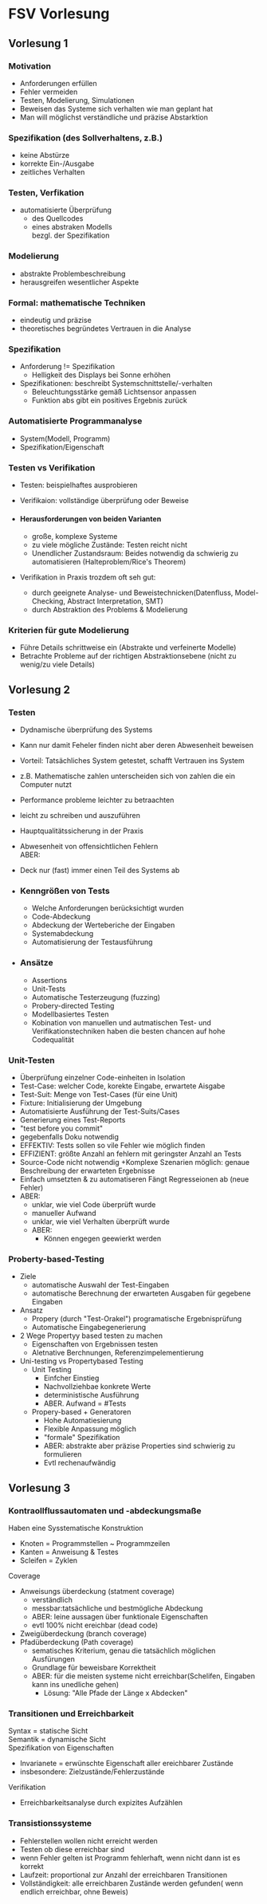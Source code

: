 # FSV Vorlesung

## Vorlesung 1

### Motivation  

+ Anforderungen erfüllen
+ Fehler vermeiden
+ Testen, Modelierung, Simulationen
+ Beweisen das Systeme sich verhalten wie man geplant hat
+ Man will möglichst verständliche und präzise Abstarktion

### Spezifikation (des Sollverhaltens, z.B.)

+ keine Abstürze
+ korrekte Ein-/Ausgabe
+ zeitliches Verhalten

### Testen, Verfikation

+ automatisierte Überprüfung
  + des Quellcodes  
  + eines abstraken Modells  
bezgl. der Spezifikation

### Modelierung

+ abstrakte Problembeschreibung
+ herausgreifen wesentlicher Aspekte

### Formal: mathematische Techniken

+ eindeutig und präzise
+ theoretisches begründetes Vertrauen in die Analyse

### Spezifikation

+ Anforderung != Spezifikation
  + Helligkeit des Displays bei Sonne erhöhen
+ Spezifikationen: beschreibt Systemschnittstelle/-verhalten
  + Beleuchtungsstärke gemäß Lichtsensor anpassen
  + Funktion abs gibt ein positives Ergebnis zurück

### Automatisierte Programmanalyse

+ System(Modell, Programm)
+ Spezifikation/Eigenschaft

### Testen vs Verifikation

+ Testen: beispielhaftes ausprobieren
+ Verifikaion: vollständige überprüfung oder Beweise

+ ####  Herausforderungen von beiden Varianten

  + große, komplexe Systeme
  + zu viele mögliche Zustände: Testen reicht nicht
  + Unendlicher Zustandsraum: Beides notwendig da schwierig zu automatisieren (Halteproblem/Rice's Theorem)

+ Verifikation in Praxis trozdem oft seh gut:
  + durch geeignete Analyse- und Beweistechnicken(Datenfluss, Model-Checking, Abstract Interpretation, SMT)
  + durch Abstraktion des Problems & Modelierung
  
### Kriterien für gute Modelierung

+ Führe Details schrittweise ein (Abstrakte und verfeinerte Modelle)
+ Betrachte Probleme auf der richtigen Abstraktionsebene (nicht zu wenig/zu viele Details)

## Vorlesung 2

### Testen

+ Dydnamische überprüfung des Systems
+ Kann nur damit Feheler finden nicht aber deren Abwesenheit beweisen
+ Vorteil: Tatsächliches System getestet, schafft Vertrauen ins System
+ z.B. Mathematische zahlen unterscheiden sich von zahlen die ein Computer nutzt
+ Performance probleme leichter zu betraachten
+ leicht zu schreiben und auszuführen
+ Hauptqualitätssicherung in der Praxis
+ Abwesenheit von offensichtlichen Fehlern  
ABER:
+ Deck nur (fast) immer einen Teil des Systems ab

+ ### Kenngrößen von Tests

  + Welche Anforderungen berücksichtigt wurden
  + Code-Abdeckung
  + Abdeckung der Werteberiche der Eingaben
  + Systemabdeckung
  + Automatisierung der Testausführung

+ ### Ansätze

  + Assertions
  + Unit-Tests
  + Automatische Testerzeugung (fuzzing)
  + Probery-directed Testing
  + Modellbasiertes Testen
  + Kobination von manuellen und autmatischen Test- und Verifikationstechniken haben die besten chancen auf hohe Codequalität

### Unit-Testen

+ Überprüfung einzelner Code-einheiten in Isolation
+ Test-Case: welcher Code, korekte Eingabe, erwartete Aisgabe
+ Test-Suit: Menge von Test-Cases (für eine Unit)
+ Fixture: Initialisierung der Umgebung
+ Automatisierte Ausführung der Test-Suits/Cases
+ Generierung eines Test-Reports
+ "test before you commit"
+ gegebenfalls Doku notwendig
+ EFFEKTIV: Tests sollen so vile Fehler wie möglich finden
+ EFFIZIENT: größte Anzahl an fehlern mit geringster Anzahl an Tests
+ Source-Code nicht notwendig
+Komplexe Szenarien möglich: genaue Beschreibung der erwarteten Ergebnisse
+ Einfach umsetzten & zu automatiseren
Fängt Regresseionen ab (neue Fehler)
+ ABER:
  + unklar, wie viel Code überprüft wurde
  + manueller Aufwand
  + unklar, wie viel Verhalten überprüft wurde
  + ABER:
    + Können engegen geewierkt werden

### Proberty-based-Testing

+ Ziele
  + automatische Auswahl der Test-Eingaben
  + automatische Berechnung der erwarteten Ausgaben für gegebene Eingaben
+ Ansatz
  + Propery (durch "Test-Orakel") programatische Ergebnisprüfung
  + Automatische Eingabegenerierung
+ 2 Wege Propertyy based testen zu machen
  + Eigenschaften von Ergebnissen testen
  + Aletnative Berchnungen, Referenzimpelementierung
+ Uni-testing vs Propertybased Testing
  + Unit Testing
    + Einfcher Einstieg
    + Nachvollziehbae konkrete Werte
    + deterministische Ausführung
    + ABER. Aufwand = #Tests
  + Propery-based + Generatoren
    + Hohe Automatiesierung
    + Flexible Anpassung möglich
    + "formale" Spezifikation
    + ABER: abstrakte aber präzise Properties sind schwierig zu formulieren
    + Evtl rechenaufwändig

## Vorlesung 3

### Kontraollflussautomaten und -abdeckungsmaße

 Haben eine Sysstematische Konstruktion

+ Knoten = Programmstellen ~ Programmzeilen
+ Kanten = Anweisung & Testes
+ Scleifen = Zyklen

Coverage

+ Anweisungs überdeckung (statment coverage)
  + verständlich
  + messbar:tatsächliche und bestmögliche Abdeckung
  + ABER: leine aussagen über funktionale Eigenschaften
  + evtl 100% nicht ereichbar (dead code)
+ Zweigüberdeckung (branch coverage)
+ Pfadüberdeckung (Path coverage)
  + sematisches Kriterium, genau die tatsächlich möglichen Ausfürungen
  + Grundlage für beweisbare Korrektheit
  + ABER: für die meisten systeme nicht erreichbar(Schelifen, Eingaben kann ins unedliche gehen)
    + Lösung: "Alle Pfade der Länge x Abdecken"

### Transitionen und Erreichbarkeit

Syntax = statische Sicht  
Semantik = dynamische Sicht  
Spezifikation von Eigenschaften  

+ Invarianete = erwünschte Eigenschaft aller ereichbarer Zustände
+ insbesondere: Zielzustände/Fehlerzustände

Verifikation

+ Erreichbarkeitsanalyse  durch expizites Aufzählen

### Transistionssysteme

+ Fehlerstellen wollen nicht erreicht werden
+ Testen ob diese erreichbar sind
+ wenn Fehler gelten ist Programm fehlerhaft, wenn nicht dann ist es korrekt
+ Laufzeit: proportional zur Anzahl der erreichbaren Transitionen
+ Vollständigkeit: alle erreichbaren Zustände werden gefunden( wenn endlich erreichbar, ohne Beweis)
